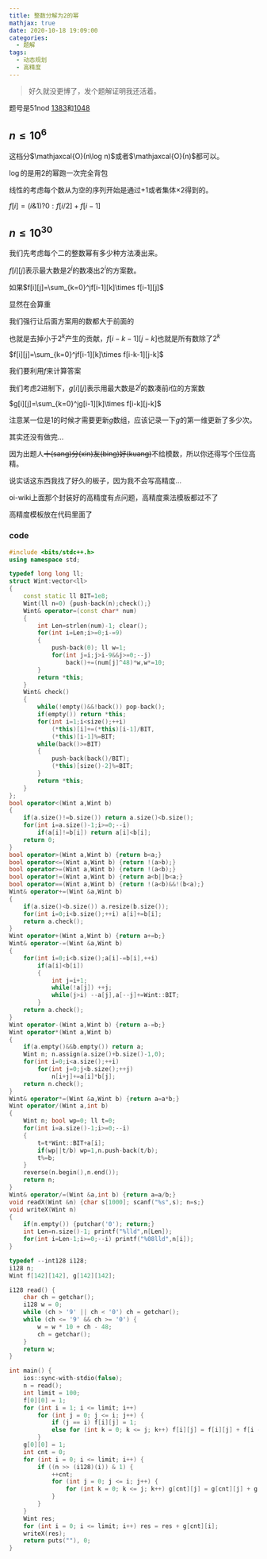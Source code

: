 ```yaml
---
title: 整数分解为2的幂
mathjax: true
date: 2020-10-18 19:09:00
categories: 
  - 题解
tags: 
  - 动态规划
  - 高精度
---
```



> 好久就没更博了，发个题解证明我还活着。 

题号是$\text{51nod}$ [1383](https://www.51nod.com/Challenge/Problem.html#problemId=1383)和[1048](https://www.51nod.com/Challenge/Problem.html#problemId=1048)


## $n\le 10^6$

这档分$\mathjaxcal{O}(n\log n)$或者$\mathjaxcal{O}(n)$都可以。  

$\log$的是用$2$的幂跑一次完全背包  

线性的考虑每个数从为空的序列开始是通过$+1$或者集体$\times 2$得到的。  

$f[i]=(i\&1)?0:f[i/2]+f[i-1]$



## $n\le 10^{30}$  

我们先考虑每个二的整数幂有多少种方法凑出来。  

$f[i][j]$表示最大数是$2^j$的数凑出$2^i$的方案数。

如果$f[i][j]=\sum_{k=0}^jf[i-1][k]\times f[i-1][j]$

显然在会算重    

我们强行让后面方案用的数都大于前面的  

也就是去掉小于$2^k$产生的贡献，$f[i-k-1][j-k]$也就是所有数除了$2^k$  

$f[i][j]=\sum_{k=0}^jf[i-1][k]\times f[i-k-1][j-k]$



我们要利用$f$来计算答案  

我们考虑$2$进制下，$g[i][j]$表示用最大数是$2^j$的数凑前$i$位的方案数  

$g[i][j]=\sum_{k=0}^jg[i-1][k]\times f[i-k][j-k]$

注意某一位是$1$的时候才需要更新$g$数组，应该记录一下$g$的第一维更新了多少次。  



其实还没有做完...  

因为出题人~~十(sang)分(xin)友(bing)好(kuang)~~不给模数，所以你还得写个压位高精。  



说实话这东西我找了好久的板子，因为我不会写高精度...  

$\text{oi-wiki}$上面那个封装好的高精度有点问题，高精度乘法模板都过不了  

高精度模板放在代码里面了  

### code

```cpp
#include <bits/stdc++.h>
using namespace std;

typedef long long ll;
struct Wint:vector<ll>
{
    const static ll BIT=1e8;
    Wint(ll n=0) {push-back(n);check();}
    Wint& operator=(const char* num)
    {
        int Len=strlen(num)-1; clear();
        for(int i=Len;i>=0;i-=9)
        {
            push-back(0); ll w=1;
            for(int j=i;j>i-9&&j>=0;--j)
                back()+=(num[j]^48)*w,w*=10;
        }
        return *this;
    }
    Wint& check()
    {
        while(!empty()&&!back()) pop-back();
        if(empty()) return *this;
        for(int i=1;i<size();++i)
            (*this)[i]+=(*this)[i-1]/BIT,
            (*this)[i-1]%=BIT;
        while(back()>=BIT)
        {
            push-back(back()/BIT);
            (*this)[size()-2]%=BIT;
        }
        return *this;
    }
};
bool operator<(Wint a,Wint b)
{
    if(a.size()!=b.size()) return a.size()<b.size();
    for(int i=a.size()-1;i>=0;--i)
        if(a[i]!=b[i]) return a[i]<b[i];
    return 0;
}
bool operator>(Wint a,Wint b) {return b<a;}
bool operator<=(Wint a,Wint b) {return !(a>b);}
bool operator>=(Wint a,Wint b) {return !(a<b);}
bool operator!=(Wint a,Wint b) {return a<b||b<a;}
bool operator==(Wint a,Wint b) {return !(a<b)&&!(b<a);}
Wint& operator+=(Wint &a,Wint b)
{
    if(a.size()<b.size()) a.resize(b.size());
    for(int i=0;i<b.size();++i) a[i]+=b[i];
    return a.check();
}
Wint operator+(Wint a,Wint b) {return a+=b;}
Wint& operator-=(Wint &a,Wint b)
{
    for(int i=0;i<b.size();a[i]-=b[i],++i)
        if(a[i]<b[i])
        {
            int j=i+1;
            while(!a[j]) ++j;
            while(j>i) --a[j],a[--j]+=Wint::BIT;
        }
    return a.check();
}
Wint operator-(Wint a,Wint b) {return a-=b;}
Wint operator*(Wint a,Wint b)
{
    if(a.empty()&&b.empty()) return a;
    Wint n; n.assign(a.size()+b.size()-1,0);
    for(int i=0;i<a.size();++i)
        for(int j=0;j<b.size();++j)
            n[i+j]+=a[i]*b[j];
    return n.check();
}
Wint& operator*=(Wint &a,Wint b) {return a=a*b;}
Wint operator/(Wint a,int b)
{
    Wint n; bool wp=0; ll t=0;
    for(int i=a.size()-1;i>=0;--i)
    {
        t=t*Wint::BIT+a[i];
        if(wp||t/b) wp=1,n.push-back(t/b);
        t%=b;
    }
    reverse(n.begin(),n.end());
    return n;
}
Wint& operator/=(Wint &a,int b) {return a=a/b;}
void readX(Wint &n) {char s[1000]; scanf("%s",s); n=s;}
void writeX(Wint n)
{
    if(n.empty()) {putchar('0'); return;}
    int Len=n.size()-1; printf("%lld",n[Len]);
    for(int i=Len-1;i>=0;--i) printf("%08lld",n[i]);
}

typedef --int128 i128;
i128 n;
Wint f[142][142], g[142][142];

i128 read() {
	char ch = getchar();
	i128 w = 0;
	while (ch > '9' || ch < '0') ch = getchar();
	while (ch <= '9' && ch >= '0') {
		w = w * 10 + ch - 48;
		ch = getchar();
	}
	return w;
}

int main() {
	ios::sync-with-stdio(false);
    n = read();
    int limit = 100;
    f[0][0] = 1;
    for (int i = 1; i <= limit; i++)
    	for (int j = 0; j <= i; j++) {
    		if (j == i) f[i][j] = 1;
    		else for (int k = 0; k <= j; k++) f[i][j] = f[i][j] + f[i - 1][k] * f[i - 1 - k][j - k];
    	}
    g[0][0] = 1;
    int cnt = 0;
    for (int i = 0; i <= limit; i++) {
    	if ((n >> (i128)(i)) & 1) {
            ++cnt;
            for (int j = 0; j <= i; j++) {
            	for (int k = 0; k <= j; k++) g[cnt][j] = g[cnt][j] + g[cnt - 1][k] * f[i - k][j - k];
            }
    	}
    }
    Wint res;
    for (int i = 0; i <= limit; i++) res = res + g[cnt][i];
    writeX(res);
    return puts(""), 0; 
}
```

